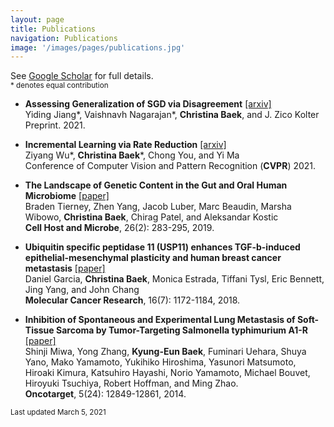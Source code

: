 ```yaml
---
layout: page
title: Publications
navigation: Publications
image: '/images/pages/publications.jpg'
---
```

See [Google Scholar](https://scholar.google.com/citations?user=8jVzL_YAAAAJ&hl=en) for full details.<br/>
<sub> * denotes equal contribution </sub>

- **Assessing Generalization of SGD via Disagreement** [\[arxiv\]](https://arxiv.org/abs/2106.13799) <br/> Yiding Jiang\*, Vaishnavh Nagarajan\*, **Christina Baek**, and J. Zico Kolter <br/> Preprint. 2021.

- **Incremental Learning via Rate Reduction** [\[arxiv\]](https://arxiv.org/abs/2011.14593) <br/> Ziyang Wu\*, **Christina Baek**\*, Chong You, and Yi Ma <br/> Conference of Computer Vision and Pattern Recognition (**CVPR**) 2021.

- **The Landscape of Genetic Content in the Gut and Oral Human Microbiome** [\[paper\]](https://www.sciencedirect.com/science/article/pii/S193131281930352X) <br/> Braden Tierney, Zhen Yang, Jacob Luber, Marc Beaudin, Marsha Wibowo, **Christina Baek**, Chirag Patel, and Aleksandar Kostic <br/> **Cell Host and Microbe**, 26(2): 283-295, 2019.

- **Ubiquitin specific peptidase 11 (USP11) enhances TGF-b-induced epithelial-mesenchymal plasticity and human breast cancer metastasis** [\[paper\]](https://pubmed.ncbi.nlm.nih.gov/29724812/) <br/> Daniel Garcia, **Christina Baek**, Monica Estrada, Tiffani Tysl, Eric Bennett, Jing Yang, and John Chang <br/> **Molecular Cancer Research**, 16(7): 1172-1184, 2018.

- **Inhibition of Spontaneous and Experimental Lung Metastasis of Soft-Tissue Sarcoma by Tumor-Targeting Salmonella typhimurium A1-R** [\[paper\]](https://pubmed.ncbi.nlm.nih.gov/25528763/) <br/> Shinji Miwa, Yong Zhang, **Kyung-Eun Baek**, Fuminari Uehara, Shuya Yano, Mako Yamamoto, Yukihiko Hiroshima, Yasunori Matsumoto, Hiroaki Kimura, Katsuhiro Hayashi, Norio Yamamoto, Michael Bouvet, Hiroyuki Tsuchiya, Robert Hoffman, and Ming Zhao. <br/> **Oncotarget**, 5(24): 12849-12861, 2014.



<sub> Last updated March 5, 2021 </sub>
